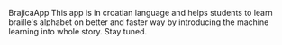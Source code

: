 BrajicaApp
This app is in croatian language and helps students to learn braille's alphabet on better and faster way by introducing the machine learning into whole story. Stay tuned. 